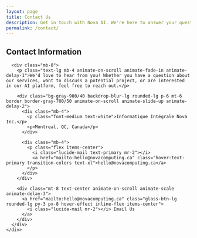 ```yaml
---
layout: page
title: Contact Us
description: Get in touch with Nova AI. We're here to answer your questions about our AI-powered app development platform.
permalink: /contact/
---
```


<div class="max-w-5xl mx-auto">
  <div class="md:grid-cols-1 max-w-3xl mx-auto">
    <!-- Contact Information -->
    <div>
      <h2 class="text-2xl font-bold mb-6 font-heading animate-on-scroll animate-fade-in">Contact Information</h2>
      
      <div class="mb-8">
        <p class="text-lg mb-4 animate-on-scroll animate-fade-in animate-delay-1">We'd love to hear from you! Whether you have a question about our services, want to discuss a potential project, or are interested in our AI platform, feel free to reach out.</p>
        
        <div class="bg-gray-900/40 backdrop-blur-lg rounded-lg p-6 mt-6 border border-gray-700/50 animate-on-scroll animate-slide-up animate-delay-2">
          <div class="mb-4">
            <p class="font-medium text-white">Informatique Intégrale Nova Inc.</p>
            <p>Montreal, QC, Canada</p>
          </div>
          
          <div class="mb-4">
            <p class="flex items-center">
              <i class="lucide-mail text-primary mr-2"></i>
              <a href="mailto:hello@novacomputing.ca" class="hover:text-primary transition-colors text-xl">hello@novacomputing.ca</a>
            </p>
          </div>
        </div>

        <div class="mt-8 text-center animate-on-scroll animate-scale animate-delay-3">
          <a href="mailto:hello@novacomputing.ca" class="glass-btn-lg rounded-lg py-3 px-8 hover-effect inline-flex items-center">
            <i class="lucide-mail mr-2"></i> Email Us
          </a>
        </div>
      </div>
    </div>
  </div>
</div>

<style>
  .glass-btn-lg {
    background: rgba(99, 102, 241, 0.2);
    backdrop-filter: blur(12px);
    -webkit-backdrop-filter: blur(12px);
    border: 1px solid rgba(255, 255, 255, 0.1);
    color: white;
    font-weight: 500;
    transition: all 0.3s ease;
    font-size: 1.125rem;
  }
  
  .glass-btn-lg:hover {
    background: rgba(99, 102, 241, 0.3);
    transform: translateY(-2px);
    box-shadow: 0 8px 16px -2px rgba(79, 70, 229, 0.3);
  }
  
  .hover-effect {
    transition: all 0.3s ease;
  }
  
  .hover-effect:hover {
    transform: translateY(-2px);
  }
</style> 